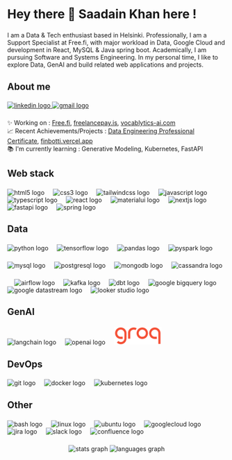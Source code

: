 <h1 align="left">Hey there 👋 Saadain Khan here !</h1>

###

<p align="left">I am a Data & Tech enthusiast based in Helsinki. Professionally, I am a Support Specialist at Free.fi, with major workload in Data, Google Cloud and development in React, MySQL & Java spring boot. Academically, I am pursuing Software and Systems Engineering. In my personal time, I like to explore Data, GenAI and build related web applications and projects.</p>

###

<h2 align="left">About me</h2>

###

<div align="left">
  <a href="https://www.linkedin.com/in/saadaink/" target="_blank">
    <img src="https://raw.githubusercontent.com/maurodesouza/profile-readme-generator/master/src/assets/icons/social/linkedin/default.svg" width="52" height="40" alt="linkedin logo"  />
  </a>
  <a href="mailto:saadaink23@gmail.com" target="_blank">
    <img src="https://raw.githubusercontent.com/maurodesouza/profile-readme-generator/master/src/assets/icons/social/gmail/default.svg" width="52" height="40" alt="gmail logo"  />
  </a>
</div>

###

<p align="left">✨ Working on : 
  <a href="https://free.fi" target="_blank">Free.fi</a>, 
  <a href="https://freelancepay.is" target="_blank">freelancepay.is</a>, 
  <a href="https://vocablytics-ai.com" target="_blank">vocablytics-ai.com</a><br>
📈 Recent Achievements/Projects : 
  <a href="https://www.coursera.org/professional-certificates/google-data-engineering](https://www.coursera.org/account/accomplishments/professional-cert/6UDYCL2J6AXP?utm_source=link&amp;utm_medium=certificate&amp;utm_content=cert_image&amp;utm_campaign=sharing_cta&amp;utm_product=prof" target="_blank">Data Engineering Professional Certificate</a>, 
  <a href="https://finbotti.vercel.app" target="_blank">finbotti.vercel.app</a><br>
📚 I'm currently learning : 
  Generative Modeling, Kubernetes, FastAPI
</p>


###

<h2 align="left">Web stack</h2>

###

<div align="left">
  <img src="https://cdn.jsdelivr.net/gh/devicons/devicon/icons/html5/html5-original.svg" height="40" alt="html5 logo"  />
  <img width="12" />
  <img src="https://cdn.jsdelivr.net/gh/devicons/devicon/icons/css3/css3-original.svg" height="40" alt="css3 logo"  />
  <img width="12" />
  <img src="https://cdn.jsdelivr.net/gh/devicons/devicon/icons/tailwindcss/tailwindcss-original-wordmark.svg" height="40" alt="tailwindcss logo"  />
  <img width="12" />
  <img src="https://cdn.jsdelivr.net/gh/devicons/devicon/icons/javascript/javascript-original.svg" height="40" alt="javascript logo"  />
  <img width="12" />
  <img src="https://cdn.jsdelivr.net/gh/devicons/devicon/icons/typescript/typescript-original.svg" height="40" alt="typescript logo"  />
  <img width="12" />
  <img src="https://cdn.jsdelivr.net/gh/devicons/devicon/icons/react/react-original.svg" height="40" alt="react logo"  />
  <img width="12" />
  <img src="https://cdn.jsdelivr.net/gh/devicons/devicon/icons/materialui/materialui-original.svg" height="40" alt="materialui logo"  />
  <img width="12" />
  <img src="https://cdn.jsdelivr.net/gh/devicons/devicon/icons/nextjs/nextjs-original.svg" height="40" alt="nextjs logo"  />
  <img width="12" />
  <img src="https://miro.medium.com/v2/resize:fit:1023/1*du7p50wS_fIsaC_lR18qsg.png" height="40" alt="fastapi logo"  />
  <img width="12" />
  <img src="https://cdn.jsdelivr.net/gh/devicons/devicon/icons/spring/spring-original.svg" height="40" alt="spring logo"  />
</div>

###

<h2 align="left">Data</h2>

###

<div align="left">
  <img src="https://cdn.jsdelivr.net/gh/devicons/devicon/icons/python/python-original.svg" height="40" alt="python logo"  />
  <img width="12" />
  <img src="https://cdn.jsdelivr.net/gh/devicons/devicon/icons/tensorflow/tensorflow-original.svg" height="40" alt="tensorflow logo"  />
  <img width="12" />
  <img src="https://cdn.jsdelivr.net/gh/devicons/devicon/icons/pandas/pandas-original.svg" height="40" alt="pandas logo"  />
  <img width="12" />
  <img src="https://spark.apache.org/images/spark-logo-trademark.png" height="40" alt="pyspark logo"  />
</div>

###

<div align="left">
  <img src="https://cdn.jsdelivr.net/gh/devicons/devicon/icons/mysql/mysql-original.svg" height="40" alt="mysql logo"  />
  <img width="12" />
  <img src="https://cdn.jsdelivr.net/gh/devicons/devicon/icons/postgresql/postgresql-original.svg" height="40" alt="postgresql logo"  />
  <img width="12" />
  <img src="https://cdn.jsdelivr.net/gh/devicons/devicon/icons/mongodb/mongodb-original.svg" height="40" alt="mongodb logo"  />
  <img width="12" />
  <img src="https://cdn.jsdelivr.net/gh/devicons/devicon/icons/cassandra/cassandra-original.svg" height="40" alt="cassandra logo"  />
</div>

###

<div align="left">
  <img width="12" />
  <img src="https://upload.wikimedia.org/wikipedia/commons/thumb/d/de/AirflowLogo.png/1200px-AirflowLogo.png" height="40" alt="airflow logo"  />
  <img width="12" />
  <img src="https://cdn.jsdelivr.net/gh/devicons/devicon/icons/apachekafka/apachekafka-original.svg" height="40" alt="kafka logo"  />
  <img width="12" />
  <img src="https://upload.wikimedia.org/wikipedia/en/thumb/4/48/Data_build_tool_%28dbt%29_logo.svg/640px-Data_build_tool_%28dbt%29_logo.svg.png" height="40" alt="dbt logo" />
  <img width="12" />
  <img src="https://cdn.worldvectorlogo.com/logos/google-bigquery-logo-1.svg" height="40" alt="google bigquery logo" />
  <img width="12" />
  <img src="https://lh3.googleusercontent.com/D5BktT3fwzzlSfpvpZu3KACBPyKpypuOyWvvJBeMvJ050D3CXlj5XEuSgKi8kWnRno3IyXKnudpks38SURQ2" height="40" alt="google datastream logo" />
  <img width="12" />
  <img src="https://images.crunchbase.com/image/upload/c_pad,f_auto,q_auto:eco,dpr_1/jqycac4nitgaoauawrxg" height="40" alt="looker studio logo" />
</div>

###

<h2 align="left">GenAI</h2>

###

<div align="left">
  <img src="https://miro.medium.com/v2/resize:fit:622/1*MVJZLfszGGNiJ-UFK4U31A.png" height="40" alt="langchain logo"  />
  <img width="12" />
  <img src="https://static.vecteezy.com/system/resources/previews/022/227/364/non_2x/openai-chatgpt-logo-icon-free-png.png" height="40" alt="openai logo"  />
  <img width="12" />
  <img src="https://raw.githubusercontent.com/RMNCLDYO/groq-ai-toolkit/main/.github/groq-logo.png" height="40" alt="groq logo"  />
</div>

###

<div align="left">
</div>

###

<h2 align="left">DevOps</h2>

###

<div align="left">
  <img src="https://cdn.jsdelivr.net/gh/devicons/devicon/icons/git/git-original.svg" height="40" alt="git logo"  />
  <img width="12" />
  <img src="https://cdn.jsdelivr.net/gh/devicons/devicon/icons/docker/docker-original.svg" height="40" alt="docker logo"  />
  <img width="12" />
  <img src="https://cdn.jsdelivr.net/gh/devicons/devicon/icons/kubernetes/kubernetes-plain.svg" height="40" alt="kubernetes logo"  />
</div>

###

<h2 align="left">Other</h2>

###

<div align="left">
  <img src="https://cdn.jsdelivr.net/gh/devicons/devicon/icons/bash/bash-original.svg" height="40" alt="bash logo"  />
  <img width="12" />
  <img src="https://cdn.jsdelivr.net/gh/devicons/devicon/icons/linux/linux-original.svg" height="40" alt="linux logo"  />
  <img width="12" />
  <img src="https://cdn.jsdelivr.net/gh/devicons/devicon/icons/ubuntu/ubuntu-plain.svg" height="40" alt="ubuntu logo"  />
  <img width="12" />
  <img src="https://cdn.jsdelivr.net/gh/devicons/devicon/icons/googlecloud/googlecloud-original.svg" height="40" alt="googlecloud logo"  />
  <img width="12" />
  <img src="https://cdn.jsdelivr.net/gh/devicons/devicon/icons/jira/jira-original.svg" height="40" alt="jira logo"  />
  <img width="12" />
  <img src="https://cdn.jsdelivr.net/gh/devicons/devicon/icons/slack/slack-original.svg" height="40" alt="slack logo"  />
  <img width="12" />
  <img src="https://cdn.jsdelivr.net/gh/devicons/devicon/icons/confluence/confluence-original.svg" height="40" alt="confluence logo"  />
</div>

###

<div align="center">
  <img src="https://github-readme-stats.vercel.app/api?username=Saadain23&hide_title=false&hide_rank=false&show_icons=true&include_all_commits=true&count_private=true&disable_animations=false&theme=dracula&locale=en&hide_border=false&order=1" height="150" alt="stats graph"  />
  <img src="https://github-readme-stats.vercel.app/api/top-langs?username=Saadain23&locale=en&hide_title=false&layout=compact&card_width=320&langs_count=5&theme=dracula&hide_border=false&order=2" height="150" alt="languages graph"  />
</div>

###
